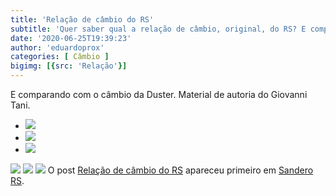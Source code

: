 ```yaml
---
title: 'Relação de câmbio do RS'
subtitle: 'Quer saber qual a relação de câmbio, original, do RS? E comparando com a Duster?'
date: '2020-06-25T19:39:23'
author: 'eduardoprox'
categories: [ Câmbio ]
bigimg: [{src: 'Relação'}]
---
```


E comparando com o câmbio da Duster. Material de autoria do Giovanni Tani.


* ![](https://sanderors.com/wp-content/uploads/2020/06/Relação-de-Marchas-Alongadas-Sandero-RS-FHD-0.94-1024x576.jpg)
* ![](https://sanderors.com/wp-content/uploads/2020/06/Relação-de-Marchas-Sandero-RS-FHD-1024x576.jpg)
* ![](https://sanderors.com/wp-content/uploads/2020/06/Relação-de-Marchas-Sandero-RS-vs-Duster-1024x576.jpg)

![](https://sanderors.com/wp-content/uploads/2020/06/Relação-de-Marchas-Sandero-RS-FHD-1024x576.jpg)
![](https://sanderors.com/wp-content/uploads/2020/06/Relação-de-Marchas-Alongadas-Sandero-RS-FHD-0.94-1024x576.jpg)
![](https://sanderors.com/wp-content/uploads/2020/06/Relação-de-Marchas-Sandero-RS-vs-Duster-1024x576.jpg)
O post [Relação de câmbio do RS](https://sanderors.com/relacao-de-cambio-do-rs/) apareceu primeiro em [Sandero RS](https://sanderors.com).


